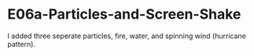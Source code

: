 # E06a-Particles-and-Screen-Shake

I added three seperate particles, fire, water, and spinning wind (hurricane pattern).
